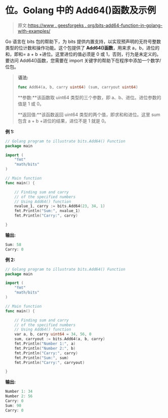 # 位。Golang 中的 Add64()函数及示例

> 原文:[https://www . geesforgeks . org/bits-add64-function-in-golang-with-examples/](https://www.geeksforgeeks.org/bits-add64-function-in-golang-with-examples/)

Go 语言在 bits 包的帮助下，为 bits 提供内置支持，以实现预声明的无符号整数类型的位计数和操作功能。这个包提供了 **Add64()函数**，用来求 a，b，进位的和，即和= a + b +进位。这里进位的值必须是 0 或 1，否则，行为是未定义的。要访问 Add64()函数，您需要在 import 关键字的帮助下在程序中添加一个数学/位包。

> **语法:**
> 
> ```go
> func Add64(a, b, carry uint64) (sum, carryout uint64)
> ```
> 
> **参数:**该函数取 uint64 类型的三个参数，即 a、b、进位。进位参数的值是 1 或 0。
> 
> **返回值:**该函数返回 uint64 类型的两个值，即求和和进位。这里 sum 包含 a + b +进位的结果，进位不是 1 就是 0。

**例 1:**

```go
// Golang program to illustrate bits.Add64() Function
package main

import (
    "fmt"
    "math/bits"
)

// Main function
func main() {

    // Finding sum and carry 
    // of the specified numbers
    // Using Add64() function
    nvalue_1, carry := bits.Add64(23, 34, 1)
    fmt.Println("Sum:", nvalue_1)
    fmt.Println("Carry:", carry)

}
```

**输出:**

```go
Sum: 58
Carry: 0

```

**例 2:**

```go
// Golang program to illustrate bits.Add64() Function
package main

import (
    "fmt"
    "math/bits"
)

// Main function
func main() {

    // Finding sum and carry 
    // of the specified numbers
    // Using Add64() function
    var a, b, carry uint64 = 34, 56, 0
    sum, carryout := bits.Add64(a, b, carry)
    fmt.Println("Number 1:", a)
    fmt.Println("Number 2:", b)
    fmt.Println("Carry:", carry)
    fmt.Println("Sum:", sum)
    fmt.Println("Carry:", carryout)

}
```

**输出:**

```go
Number 1: 34
Number 2: 56
Carry: 0
Sum: 90
Carry: 0

```